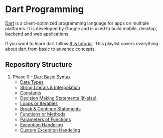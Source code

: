 # Dart Programming

[Dart](https://dart.dev/) is a client-optimized programming language for apps on multiple platforms. It is developed by Google and is used to build mobile, desktop, backend and web applications.

If you want to learn dart follow [this tutorial](https://www.youtube.com/playlist?list=PLlxmoA0rQ-LyHW9voBdNo4gEEIh0SjG-q). This playlist covers everything about dart from basic to advance concepts.

## Repository Structure

1. Phase 0 - [Dart Basic Syntax](https://github.com/azlaan4/LearnDart/tree/master/Phase_0_DartBasicSyntax "Dart Basic Syntax")
    - [Data Types](https://github.com/azlaan4/LearnDart/blob/master/Phase_0_DartBasicSyntax/00_DataTypes.dart)
    - [String Literals & Interpolation](https://github.com/azlaan4/LearnDart/blob/master/Phase_0_DartBasicSyntax/01_StringLiteralAndInterpolation.dart)
    - [Constants](https://github.com/azlaan4/LearnDart/blob/master/Phase_0_DartBasicSyntax/02_DefiningConstants.dart)
    - [Decision Making Statements (if-else)](https://github.com/azlaan4/LearnDart/blob/master/Phase_0_DartBasicSyntax/03_DecisionMaking.dart)
    - [Loops or Iterables](https://github.com/azlaan4/LearnDart/blob/master/Phase_0_DartBasicSyntax/04_Iterables.dart)
    - [Break & Continue Statements](https://github.com/azlaan4/LearnDart/blob/master/Phase_0_DartBasicSyntax/05_BreakAndContinue.dart)
    - [Functions or Methods](https://github.com/azlaan4/LearnDart/blob/master/Phase_0_DartBasicSyntax/06_FunctionsOrMethods.dart)
    - [Parameters of Functions](https://github.com/azlaan4/LearnDart/blob/master/Phase_0_DartBasicSyntax/07_Parameters.dart)
    - [Exception Handeling](https://github.com/azlaan4/LearnDart/blob/master/Phase_0_DartBasicSyntax/08_ExceptionHandling.dart)
    - [Custom Exception Handeling](https://github.com/azlaan4/LearnDart/blob/master/Phase_0_DartBasicSyntax/08_CustomExceptionHandling.dart)